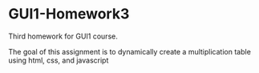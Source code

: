 # GUI1-Homework3

Third homework for GUI1 course.

The goal of this assignment is to dynamically create a multiplication table using html, css, and javascript
